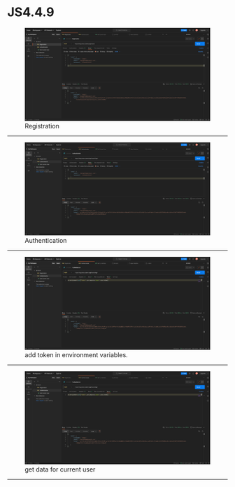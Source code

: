 # JS4.4.9
<figure>
  <img src="./image1.png">
  <figcaption>Registration</figcaption>
</figure>
<hr>
<figure>
  <img src="./image2.png">
   <figcaption>Authentication</figcaption>
</figure>
<hr>
<figure>
  <img src="./image3.png">
   <figcaption>add token in environment variables.</figcaption>
</figure>
<hr>
<figure>
  <img src="./image3.png">
   <figcaption>get data for current user</figcaption>
</figure>
<hr>
